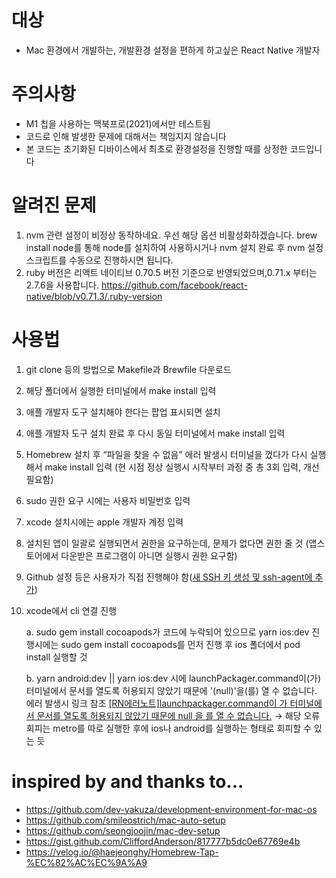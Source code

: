 # 대상

- Mac 환경에서 개발하는, 개발환경 설정을 편하게 하고싶은 React Native 개발자


# 주의사항

- M1 칩을 사용하는 맥북프로(2021)에서만 테스트됨
- 코드로 인해 발생한 문제에 대해서는 책임지지 않습니다
- 본 코드는 초기화된 디바이스에서 최초로 환경설정을 진행할 때를 상정한 코드입니다

# 알려진 문제

1. nvm 관련 설정이 비정상 동작하네요. 우선 해당 옵션 비활성화하겠습니다. brew install node를 통해 node를 설치하여 사용하시거나 nvm 설치 완료 후 nvm 설정 스크립트를 수동으로 진행하시면 됩니다.
2. ruby 버전은 리액트 네이티브 0.70.5 버전 기준으로 반영되었으며,0.71.x 부터는 2.7.6을 사용합니다. https://github.com/facebook/react-native/blob/v0.71.3/.ruby-version


# 사용법

1. git clone 등의 방법으로 Makefile과 Brewfile 다운로드
2. 해당 폴더에서 실행한 터미널에서 make install 입력
3. 애플 개발자 도구 설치해야 한다는 팝업 표시되면 설치
4. 애플 개발자 도구 설치 완료 후 다시 동일 터미널에서 make install 입력
5. Homebrew 설치 후 “파일을 찾을 수 없음” 에러 발생시 터미널을 껐다가 다시 실행해서 make install 입력 (현 시점 정상 실행시 시작부터 과정 중 총 3회 입력, 개선필요함)
6. sudo 권한 요구 시에는 사용자 비밀번호 입력
7. xcode 설치시에는 apple 개발자 계정 입력
8. 설치된 앱이 일괄로 실행되면서 권한을 요구하는데, 문제가 없다면 권한 줄 것
   (앱스토어에서 다운받은 프로그램이 아니면 실행시 권한 요구함)
9. Github 설정 등은 사용자가 직접 진행해야 함([새 SSH 키 생성 및 ssh-agent에 추가](https://docs.github.com/ko/authentication/connecting-to-github-with-ssh/generating-a-new-ssh-key-and-adding-it-to-the-ssh-agent))
10. xcode에서 cli 연결 진행
    
    a. sudo gem install cocoapods가 코드에 누락되어 있으므로 yarn ios:dev 진행시에는 sudo gem install cocoapods를 먼저 진행 후 ios 폴더에서 pod install 실행할 것
    
    b. yarn android:dev || yarn ios:dev 시에 launchPackager.command이(가) 터미널에서 문서를 열도록 허용되지 않았기 때문에 '(null)'을(를) 열 수 없습니다. 에러 발생시 링크 참조 [[RN에러노트]launchpackager.command이 가 터미널에서 문서를 열도록 허용되지 않았기 때문에 null 을 를 열 수 없습니다.](https://velog.io/@rudans987/RN%EC%97%90%EB%9F%AC%EB%85%B8%ED%8A%B8launchpackager.command%EC%9D%B4-%EA%B0%80-%ED%84%B0%EB%AF%B8%EB%84%90%EC%97%90%EC%84%9C-%EB%AC%B8%EC%84%9C%EB%A5%BC-%EC%97%B4%EB%8F%84%EB%A1%9D-%ED%97%88%EC%9A%A9%EB%90%98%EC%A7%80-%EC%95%8A%EC%95%98%EA%B8%B0-%EB%95%8C%EB%AC%B8%EC%97%90-null-%EC%9D%84-%EB%A5%BC-%EC%97%B4-%EC%88%98-%EC%97%86%EC%8A%B5%EB%8B%88%EB%8B%A4)
    → 해당 오류 회피는 metro를 따로 실행한 후에 ios나 android를 실행하는 형태로 회피할 수 있는 듯

# inspired by and thanks to...

- https://github.com/dev-yakuza/development-environment-for-mac-os
- https://github.com/smileostrich/mac-auto-setup
- https://github.com/seongjoojin/mac-dev-setup
- https://gist.github.com/CliffordAnderson/817777b5dc0e67769e4b
- https://velog.io/@haejeonghy/Homebrew-Tap-%EC%82%AC%EC%9A%A9
